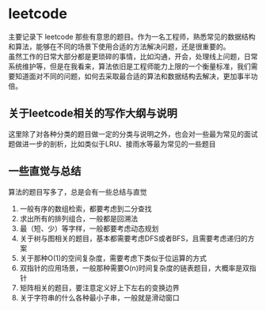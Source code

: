 # leetcode
主要记录下 leetcode 那些有意思的题目。作为一名工程师，熟悉常见的数据结构和算法，能够在不同的场景下使用合适的方法解决问题，还是很重要的。  
虽然工作的日常大部分都是更琐碎的事情，比如沟通，开会，处理线上问题，日常系统维护等，但是在我看来，算法依旧是工程师能力上限的一个衡量标准，我们需要知道面对不同的问题，如何去采取最合适的算法和数据结构去解决，更加事半功倍。


## 关于leetcode相关的写作大纲与说明
这里除了对各种分类的题目做一定的分类与说明之外，也会对一些最为常见的面试题做进一步的剖析，比如类似于LRU、接雨水等最为常见的一些题目

## 一些直觉与总结
算法的题目写多了，总是会有一些总结与直觉
1. 一般有序的数组检索，都要考虑到二分查找
2. 求出所有的排列组合，一般都是回溯法
3. 最（短、少）等字样，一般都要考虑动态规划
4. 关于树与图相关的题目，基本都需要考虑DFS或者BFS，且需要考虑递归的方案
5. 关于那种O(1)的空间复杂度，需要考虑下类似于位运算的方式
6. 双指针的应用场景，一般那种需要O(n)时间复杂度的链表题目，大概率是双指针
7. 矩阵相关的题目，要注意定义好上下左右的变换边界
8. 关于字符串的什么各种最小子串，一般就是滑动窗口
